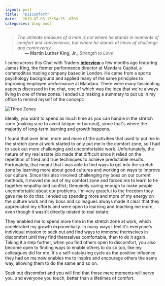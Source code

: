 ```yaml
---
layout: post
title:  "Discomfort"
date:   2018-07-08 13:54:15 -0700
categories: blog post
---
```


>*The ultimate measure of a man is not where he stands in moments of comfort and convenience, but where he stands at times of challenge and controversy.* 
 <br>&nbsp;&nbsp;&nbsp;&nbsp;&nbsp;&nbsp;__&mdash; Martin Luther King, Jr.__, *Strength to Love*

I came across this Chat with Traders **<u>[interview](https://chatwithtraders.com/133-james-king/ "Chat with James King")</u>** a few months ago featuring James King, the former performance director at Mandara Capital, a commodities trading company based in London. He came from a sports psychology background and applied many of the same principles to improving employee performance at Mandara. There were many fascinating aspects discussed in the chat, one of which was the idea that we're always living in one of three zones. I ended up making a summary to put up in my office to remind myself of the concept:

![Three Zones](https://i.imgur.com/8NEtDTT.png "Three Zones")

Ideally, you want to spend as much time as you can handle in the stretch zone (making sure to avoid fatigue or burnout), since that's where the majority of long-term learning and growth happens.

I found that over time, more and more of the activities that used to put me in the stretch zone at work started to only put me in the comfort zone, so I had to seek out more challenging and uncomfortable work. Unfortunately, the nature of my real estate job made that difficult since it relied on the repetition of tried and true techniques to achieve predictable results. Fortunately, that meant that I was able to find ways to get into the stretch zone by learning more about good cultures and working on ways to improve our culture. Since this also involved challenging my boss on our current methods, it moved me out of my comfort zone and forced me to learn to tie together empathy and conflict; Genuinely caring enough to make people uncomfortable about our problems. I'm very grateful to the freedom they gave me to do that. I ended up spending more and more of my energy on the culture work and my boss and colleagues always made it clear that they appreciated my efforts and were open to learning and teaching me more, even though it wasn't directly related to real estate. 

They enabled me to spend more time in the stretch zone at work, which accelerated my growth exponentially. In many ways I feel it's everyone's individual mission to seek out and find ways to immerse themselves in discomfort until they find themselves comfortable, then to do it again. Taking it a step further, when you find others open to discomfort, you also become open to finding ways to enable others to do so too, like my colleagues did for me. It's a self-catalyzing cycle as the positive influence they had on me now enables me to inspire and encourage others the same way, allowing them to do the same and so on. 

Seek out discomfort and you will find that those mere moments will serve you, and everyone you touch, better than a lifetimes of comfort. 



